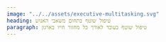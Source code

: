 ```yaml
---
image: "../../assets/executive-multitasking.svg"
heading: טיפול שוטף בתחום משאבי האנוש
paragraph: טיפול שוטף בעובד לאורך כל מחזור חייו בארגון
---
```

